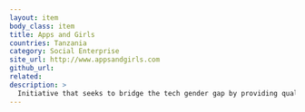 ```yaml
---
layout: item
body_class: item
title: Apps and Girls
countries: Tanzania
category: Social Enterprise
site_url: http://www.appsandgirls.com
github_url: 
related: 
description: >
  Initiative that seeks to bridge the tech gender gap by providing quality coding training (web programming, mobile app development game development and robotics) and entrepreneurship skills to girls in secondary schools via coding clubs, and to university level students at academic institutions.
---
```

